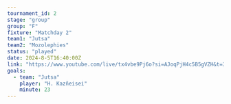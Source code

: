 ```yaml
---
tournament_id: 2
stage: "group"
group: "F"
fixture: "Matchday 2"
team1: "Jutsa"
team2: "Mozolephies"
status: "played"
date: 2024-8-5T16:40:00Z
link: "https://www.youtube.com/live/tx4vbe9Pj6o?si=AJoqPjH4c5B5gVZH&t=3082"
goals:
  - team: "Jutsa"
    player: "H. Kazñeisei"
    minute: 23
---
```

